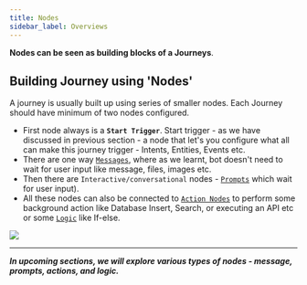 ```yaml
---
title: Nodes
sidebar_label: Overviews
---
```


**Nodes can be seen as building blocks of a Journeys**. 

## Building Journey using 'Nodes'
A journey is usually built up using series of smaller nodes. Each Journey should have minimum of two nodes configured.

* First node always is a **`Start Trigger`**. Start trigger - as we have discussed in previous section - a node that let's you configure what all can make this journey trigger - Intents, Entities, Events etc. 
* There are one way [`Messages`](./steps/prompts-and-messages), where as we learnt, bot doesn't need to wait for user input like message, files, images etc.
* Then there are `Interactive/conversational` nodes - [`Prompts`](./steps/prompts-and-messages) which wait for user input). 
* All these nodes can also be connected to [`Action Nodes`]((./steps/action-nodes-and-logic)) to perform some background action like Database Insert, Search, or executing an API etc or some [`Logic`]((./steps/action-nodes-and-logic)) like If-else. 

![](https://i.imgur.com/6fvXUh9.png)

---

***In upcoming sections, we will explore various types of nodes - message, prompts, actions, and logic.***

